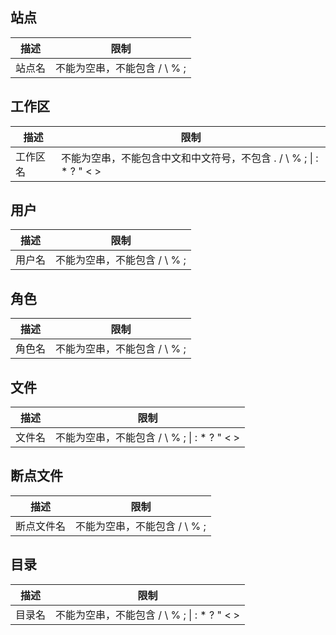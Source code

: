 ## 站点 ##
| 描述                   | 限制                                              |
|------------------------|---------------------------------------------------|
| 站点名                 |不能为空串，不能包含 / \ % ;                       | 

## 工作区 ##
| 描述                   | 限制                                              |
|------------------------|---------------------------------------------------|
| 工作区名               |不能为空串，不能包含中文和中文符号，不包含 . / \ % ; \| : * ? " < > | 

## 用户 ##
| 描述                   | 限制                                              |
|------------------------|---------------------------------------------------|
| 用户名                 |不能为空串，不能包含 / \ % ;                       | 

## 角色 ##
| 描述                   | 限制                                              |
|------------------------|---------------------------------------------------|
| 角色名                 |不能为空串，不能包含 / \ % ;                       |
 
## 文件 ##
| 描述                   | 限制                                              |
|------------------------|---------------------------------------------------|
| 文件名                 |不能为空串，不能包含 / \ % ; \| : * ? " < >        |

## 断点文件 ##
| 描述                   | 限制                                              |
|------------------------|---------------------------------------------------|
| 断点文件名             |不能为空串，不能包含 / \ % ;                       |

## 目录 ##
| 描述                   | 限制                                              |
|------------------------|---------------------------------------------------|
| 目录名                 |不能为空串，不能包含 / \ % ; \| : * ? " < >        |






